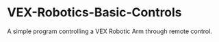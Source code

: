# VEX-Robotics-Basic-Controls
A simple program controlling a VEX Robotic Arm through remote control.
